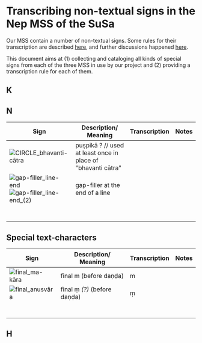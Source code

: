 # Transcribing non-textual signs in the Nep MSS of the SuSa

Our MSS contain a number of non-textual signs. Some rules for their transcription are described [here](https://saktumiva.org/wiki/transcription),  and further discussions happened [here](https://github.com/chchch/upama/issues/10).

This document aims at (1) collecting and cataloging all kinds of special signs from each of the three MSS in use by our project and (2) providing a transcription rule for each of them.

## K

## N

| Sign                                                         | Description/ Meaning                                         | Transcription | Notes |
| ------------------------------------------------------------ | ------------------------------------------------------------ | ------------- | ----- |
| ![CIRCLE_bhavanti-cātra](https://user-images.githubusercontent.com/91765788/140967053-b7f60a6b-bdbe-46ac-9c6d-a274d45ec792.jpg) | puṣpikā ? // used at least once in place of "bhavanti cātra" |               |       |
| ![gap-filler_line-end](https://user-images.githubusercontent.com/91765788/140967211-0a08d852-2995-4a6e-9093-eebd54849eb3.jpg) ![gap-filler_line-end_(2)](https://user-images.githubusercontent.com/91765788/140967243-e23d2160-521d-4954-9de8-26b5a2a426e8.jpg)| gap-filler at the end of a line                              |               |       |
|                                                              |                                                              |               |       |
|                                                              |                                                              |               |       |
|                                                              |                                                              |               |       |
|                                                              |                                                              |               |       |
|                                                              |                                                              |               |       |
|                                                              |                                                              |               |       |
|                                                              |                                                              |               |       |



## Special text-characters

| Sign                                                         | Description/ Meaning         | Transcription | Notes |
| ------------------------------------------------------------ | ---------------------------- | ------------- | ----- |
| ![final_ma-kāra](https://user-images.githubusercontent.com/91765788/140967369-1607bff2-ff1d-4d10-86cf-af245de9e946.jpg) | final m (before daṇḍa)       | m             |       |
| ![final_anusvāra](https://user-images.githubusercontent.com/91765788/140967432-75f9e120-1915-40f2-91e6-1e06313721b5.jpg) | final ṃ *(?)* (before daṇḍa) | ṃ             |       |
|                                                              |                              |               |       |
|                                                              |                              |               |       |
|                                                              |                              |               |       |
|                                                              |                              |               |       |
|                                                              |                              |               |       |
|                                                              |                              |               |       |
|                                                              |                              |               |       |



## H

